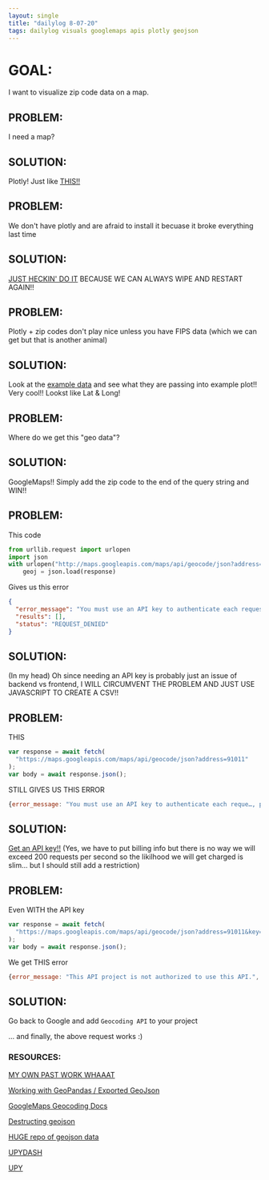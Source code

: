 ```yaml
---
layout: single
title: "dailylog 8-07-20"
tags: dailylog visuals googlemaps apis plotly geojson
---
```


# GOAL:

I want to visualize zip code data on a map.

## PROBLEM:

I need a map?

## SOLUTION:

Plotly! Just like [THIS!!](https://plotly.com/python/bubble-maps/)

## PROBLEM:

We don't have plotly and are afraid to install it becuase it broke everything last time

## SOLUTION:

[JUST HECKIN' DO IT](https://plotly.com/python/getting-started/) BECAUSE WE CAN ALWAYS WIPE AND RESTART AGAIN!!

## PROBLEM:

Plotly + zip codes don't play nice unless you have FIPS data (which we can get but that is another animal)

## SOLUTION:

Look at the [example data](https://raw.githubusercontent.com/plotly/datasets/master/2014_us_cities.csv) and see what they are passing into example plot!!
Very cool!! Lookst like Lat & Long!

## PROBLEM:

Where do we get this "geo data"?

## SOLUTION:

GoogleMaps!! Simply add the zip code to the end of the query string and WIN!!

## PROBLEM:

This code

```python
from urllib.request import urlopen
import json
with urlopen("http://maps.googleapis.com/maps/api/geocode/json?address=91011") as response:
    geoj = json.load(response)
```

Gives us this error

```json
{
  "error_message": "You must use an API key to authenticate each request to Google Maps Platform APIs. For additional information, please refer to http://g.co/dev/maps-no-account",
  "results": [],
  "status": "REQUEST_DENIED"
}
```

## SOLUTION:

(In my head) Oh since needing an API key is probably just an issue of backend vs frontend, I WILL CIRCUMVENT THE PROBLEM AND JUST USE JAVASCRIPT TO CREATE A CSV!!

## PROBLEM:

THIS

```javascript
var response = await fetch(
  "https://maps.googleapis.com/maps/api/geocode/json?address=91011"
);
var body = await response.json();
```

STILL GIVES US THIS ERROR

```javascript
{error_message: "You must use an API key to authenticate each reque…, please refer to http://g.co/dev/maps-no-account", results: Array(0), status: "REQUEST_DENIED"}
```

## SOLUTION:

[Get an API key!!](https://console.cloud.google.com/) (Yes, we have to put billing info but there is no way we will exceed 200 requests per second so the likilhood we will get charged is slim... but I should still add a restriction)

## PROBLEM:

Even WITH the API key

```javascript
var response = await fetch(
  "https://maps.googleapis.com/maps/api/geocode/json?address=91011&key=MY_COOL_KEY"
);
var body = await response.json();
```

We get THIS error

```javascript
{error_message: "This API project is not authorized to use this API.", results: Array(0), status: "REQUEST_DENIED"}
```

## SOLUTION:

Go back to Google and add `Geocoding API` to your project

... and finally, the above request works :)

### RESOURCES:

[MY OWN PAST WORK WHAAAT](http://danielcaraway.github.io/assets/covid19/GET_GEORGIA_NUMS_i2.html)

[Working with GeoPandas / Exported GeoJson](https://community.plotly.com/t/how-to-use-the-geopandas-or-exported-geojson-file-within-the-multiple-counties-choropleth/5711/16)

[GoogleMaps Geocoding Docs](https://developers.google.com/maps/documentation/javascript/geocoding)

[Destructing geojson](https://stackoverflow.com/questions/41048630/how-to-convert-zip-code-into-geojson)

[HUGE repo of geojson data](https://github.com/OpenDataDE/State-zip-code-GeoJSON)

[UPYDASH](https://www.udemy.com/course/interactive-python-dashboards-with-plotly-and-dash/learn/lecture/9570018#overview)

[UPY](https://www.udemy.com/course/python-for-data-science-and-machine-learning-bootcamp/learn/lecture/5733390#overview)
